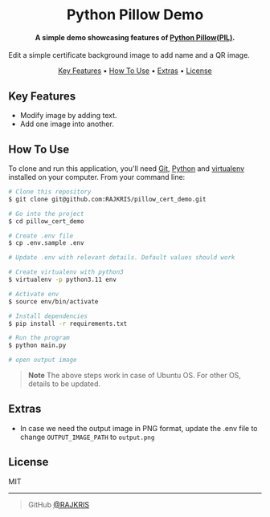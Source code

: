 
<h1 align="center">
  Python Pillow Demo
</h1>

<h4 align="center">A simple demo showcasing features of <a href="https://github.com/python-pillow/Pillow">Python Pillow(PIL)</a>. 
</h4>

<h8 align="center">Edit a simple certificate background image to add name and a QR image.</h8>


<p align="center">
  <a href="#key-features">Key Features</a> •
  <a href="#how-to-use">How To Use</a> •
  <a href="#extras">Extras</a> •
  <a href="#license">License</a>
</p>

## Key Features

* Modify image by adding text.
* Add one image into another.

## How To Use

To clone and run this application, you'll need [Git](https://git-scm.com), [Python](https://www.python.org/) and [virtualenv](https://github.com/pypa/virtualenv) installed on your computer. From your command line:

```bash
# Clone this repository
$ git clone git@github.com:RAJKRIS/pillow_cert_demo.git

# Go into the project
$ cd pillow_cert_demo

# Create .env file
$ cp .env.sample .env

# Update .env with relevant details. Default values should work

# Create virtualenv with python3
$ virtualenv -p python3.11 env

# Activate env
$ source env/bin/activate

# Install dependencies
$ pip install -r requirements.txt

# Run the program
$ python main.py

# open output image
```

> **Note**
> The above steps work in case of Ubuntu OS. For other OS, details to be updated.

## Extras

* In case we need the output image in PNG format, update the .env file to change `OUTPUT_IMAGE_PATH` to `output.png`

## License

MIT

---
> GitHub [@RAJKRIS](https://github.com/RAJKRIS)&nbsp;
